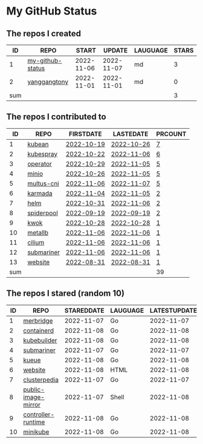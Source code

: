 # My GitHub Status

<!--START_SECTION:my_github-->
## The repos I created
| ID  |                                 REPO                                 |   START    |   UPDATE   | LAUGUAGE | STARS |
|-----|----------------------------------------------------------------------|------------|------------|----------|-------|
|   1 | [my-github-status](https://github.com/yanggangtony/my-github-status) | 2022-11-06 | 2022-11-07 | md       |     3 |
|   2 | [yanggangtony](https://github.com/yanggangtony/yanggangtony)         | 2022-11-01 | 2022-11-01 | md       |     0 |
| sum |                                                                      |            |            |          |     3 |

## The repos I contributed to
| ID  |                               REPO                               |                                 FIRSTDATE                                 |                                 LASTEDATE                                 |                                            PRCOUNT                                            |
|-----|------------------------------------------------------------------|---------------------------------------------------------------------------|---------------------------------------------------------------------------|-----------------------------------------------------------------------------------------------|
|   1 | [kubean](https://github.com/kubean-io/kubean)                    | [2022-10-19](https://github.com/kubean-io/kubean/pull/217)                | [2022-10-26](https://github.com/kubean-io/kubean/pull/247)                | [7](https://github.com/kubean-io/kubean/pulls?q=is%3Apr+author%3Ayanggangtony)                |
|   2 | [kubespray](https://github.com/kubernetes-sigs/kubespray)        | [2022-10-22](https://github.com/kubernetes-sigs/kubespray/pull/9421)      | [2022-11-06](https://github.com/kubernetes-sigs/kubespray/pull/9467)      | [6](https://github.com/kubernetes-sigs/kubespray/pulls?q=is%3Apr+author%3Ayanggangtony)       |
|   3 | [operator](https://github.com/minio/operator)                    | [2022-10-29](https://github.com/minio/operator/pull/1329)                 | [2022-11-05](https://github.com/minio/operator/pull/1338)                 | [5](https://github.com/minio/operator/pulls?q=is%3Apr+author%3Ayanggangtony)                  |
|   4 | [minio](https://github.com/minio/minio)                          | [2022-10-26](https://github.com/minio/minio/pull/15949)                   | [2022-11-05](https://github.com/minio/minio/pull/16011)                   | [5](https://github.com/minio/minio/pulls?q=is%3Apr+author%3Ayanggangtony)                     |
|   5 | [multus-cni](https://github.com/k8snetworkplumbingwg/multus-cni) | [2022-11-06](https://github.com/k8snetworkplumbingwg/multus-cni/pull/952) | [2022-11-07](https://github.com/k8snetworkplumbingwg/multus-cni/pull/955) | [5](https://github.com/k8snetworkplumbingwg/multus-cni/pulls?q=is%3Apr+author%3Ayanggangtony) |
|   6 | [karmada](https://github.com/karmada-io/karmada)                 | [2022-11-04](https://github.com/karmada-io/karmada/pull/2747)             | [2022-11-05](https://github.com/karmada-io/karmada/pull/2748)             | [2](https://github.com/karmada-io/karmada/pulls?q=is%3Apr+author%3Ayanggangtony)              |
|   7 | [helm](https://github.com/helm/helm)                             | [2022-10-31](https://github.com/helm/helm/pull/11489)                     | [2022-11-06](https://github.com/helm/helm/pull/11514)                     | [2](https://github.com/helm/helm/pulls?q=is%3Apr+author%3Ayanggangtony)                       |
|   8 | [spiderpool](https://github.com/spidernet-io/spiderpool)         | [2022-09-19](https://github.com/spidernet-io/spiderpool/pull/735)         | [2022-09-19](https://github.com/spidernet-io/spiderpool/pull/735)         | [2](https://github.com/spidernet-io/spiderpool/pulls?q=is%3Apr+author%3Ayanggangtony)         |
|   9 | [kwok](https://github.com/kubernetes-sigs/kwok)                  | [2022-10-28](https://github.com/kubernetes-sigs/kwok/pull/53)             | [2022-10-28](https://github.com/kubernetes-sigs/kwok/pull/53)             | [1](https://github.com/kubernetes-sigs/kwok/pulls?q=is%3Apr+author%3Ayanggangtony)            |
|  10 | [metallb](https://github.com/metallb/metallb)                    | [2022-11-06](https://github.com/metallb/metallb/pull/1686)                | [2022-11-06](https://github.com/metallb/metallb/pull/1686)                | [1](https://github.com/metallb/metallb/pulls?q=is%3Apr+author%3Ayanggangtony)                 |
|  11 | [cilium](https://github.com/cilium/cilium)                       | [2022-11-06](https://github.com/cilium/cilium/pull/22016)                 | [2022-11-06](https://github.com/cilium/cilium/pull/22016)                 | [1](https://github.com/cilium/cilium/pulls?q=is%3Apr+author%3Ayanggangtony)                   |
|  12 | [submariner](https://github.com/submariner-io/submariner)        | [2022-11-06](https://github.com/submariner-io/submariner/pull/2103)       | [2022-11-06](https://github.com/submariner-io/submariner/pull/2103)       | [1](https://github.com/submariner-io/submariner/pulls?q=is%3Apr+author%3Ayanggangtony)        |
|  13 | [website](https://github.com/clusterpedia-io/website)            | [2022-08-31](https://github.com/clusterpedia-io/website/pull/60)          | [2022-08-31](https://github.com/clusterpedia-io/website/pull/60)          | [1](https://github.com/clusterpedia-io/website/pulls?q=is%3Apr+author%3Ayanggangtony)         |
| sum |                                                                  |                                                                           |                                                                           |                                                                                            39 |

## The repos I stared (random 10)
| ID |                                    REPO                                     | STAREDDATE | LAUGUAGE | LATESTUPDATE |
|----|-----------------------------------------------------------------------------|------------|----------|--------------|
|  1 | [merbridge](https://github.com/merbridge/merbridge)                         | 2022-11-07 | Go       | 2022-11-07   |
|  2 | [containerd](https://github.com/containerd/containerd)                      | 2022-11-08 | Go       | 2022-11-08   |
|  3 | [kubebuilder](https://github.com/kubernetes-sigs/kubebuilder)               | 2022-11-08 | Go       | 2022-11-08   |
|  4 | [submariner](https://github.com/submariner-io/submariner)                   | 2022-11-07 | Go       | 2022-11-07   |
|  5 | [kueue](https://github.com/kubernetes-sigs/kueue)                           | 2022-11-08 | Go       | 2022-11-08   |
|  6 | [website](https://github.com/kubernetes/website)                            | 2022-11-08 | HTML     | 2022-11-08   |
|  7 | [clusterpedia](https://github.com/clusterpedia-io/clusterpedia)             | 2022-11-07 | Go       | 2022-11-07   |
|  8 | [public-image-mirror](https://github.com/DaoCloud/public-image-mirror)      | 2022-11-07 | Shell    | 2022-11-08   |
|  9 | [controller-runtime](https://github.com/kubernetes-sigs/controller-runtime) | 2022-11-08 | Go       | 2022-11-08   |
| 10 | [minikube](https://github.com/kubernetes/minikube)                          | 2022-11-08 | Go       | 2022-11-08   |

<!--END_SECTION:my_github-->
